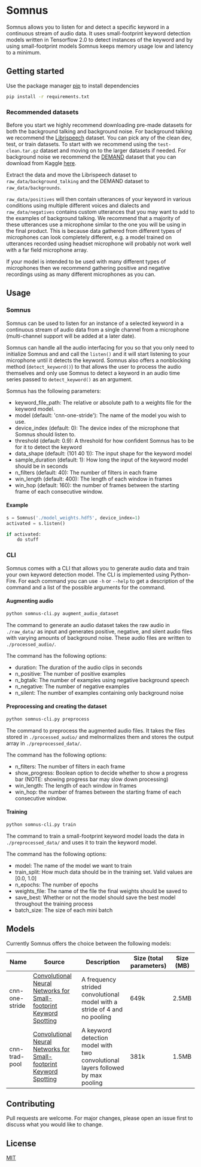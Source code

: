 # Somnus

Somnus allows you to listen for and detect a specific keyword in a continuous stream of audio data. It uses small-footprint keyword detection models written in Tensorflow 2.0 to detect instances of the keyword and by using small-footprint models Somnus keeps memory usage low and latency to a minimum.

## Getting started

Use the package manager [pip](https://pip.pypa.io/en/stable/) to install dependencies

```bash
pip install -r requirements.txt
```

### Recommended datasets

Before you start we highly recommend downloading pre-made datasets for both the background talking and background noise. For background talking we recommend the [Librispeech](http://www.openslr.org/12/) dataset. You can pick any of the clean dev, test, or train datasets. To start with we recommend using the `test-clean.tar.gz` dataset and moving on to the larger datasets if needed. For background noise we recommend the [DEMAND](https://asa.scitation.org/doi/abs/10.1121/1.4799597) dataset that you can download from Kaggle [here](https://www.kaggle.com/aanhari/demand-dataset).

Extract the data and move the Librispeech dataset to `raw_data/background_talking` and the DEMAND dataset to `raw_data/backgrounds`.

`raw_data/positives` will then contain utterances of your keyword in various conditions using multiple different voices and dialects and `raw_data/negatives` contains custom utterances that you may want to add to the examples of background talking. We recommend that a majority of these utterances use a microphone similar to the one you will be using in the final product. This is because data gathered from different types of microphones can look completely different, e.g. a model trained on utterances recorded using headset microphone will probably not work well with a far field microphone array.

If your model is intended to be used with many different types of microphones then we recommend gathering positive and negative recordings using as many different microphones as you can.

## Usage

### Somnus

Somnus can be used to listen for an instance of a selected keyword in a continuous stream of audio data from a single channel from a microphone (multi-channel support will be added at a later date).

Somnus can handle all the audio interfacing for you so that you only need to initialize Somnus and and call the `listen()` and it will start listening to your microphone until it detects the keyword. Somnus also offers a nonblocking method (`detect_keyword()`) to that allows the user to process the audio themselves and only use Somnus to detect a keyword in an audio time series passed to `detect_keyword()` as an argument.

Somnus has the following parameters:

* keyword_file_path: The relative or absolute path to a weights file for the keyword model.
* model (default: 'cnn-one-stride'): The name of the model you wish to use.
* device_index (default: 0): The device index of the microphone that Somnus should listen to.
* threshold (default: 0.9): A threshold for how confident Somnus has to be for it to detect the keyword
* data_shape (default: (101 40 1)): The input shape for the keyword model
* sample_duration (default: 1): How long the input of the keyword model should be in seconds
* n_filters (default: 40): The number of filters in each frame
* win_length (default: 400): The length of each window in frames
* win_hop (default: 160): the number of frames between the starting frame of each consecutive window.

#### Example

```python
s = Somnus('./model_weights.hdf5', device_index=1)
activated = s.listen()

if activated:
	do stuff
```

### CLI

Somnus comes with a CLI that allows you to generate audio data and train your own keyword detection model. The CLI is implemented using Python-Fire. For each command you can use `-h` or `--help` to get a description of the command and a list of the possible arguments for the command.

#### Augmenting audio

```bash
python somnus-cli.py augment_audio_dataset
```

The command to generate an audio dataset takes the raw audio in `./raw_data/` as input and generates positive, negative, and silent audio files with varying amounts of background noise. These audio files are written to `./processed_audio/`.

The command has the following options: 

* duration: The duration of the audio clips in seconds
* n_positive: The number of positive examples
* n_bgtalk: The number of examples using negative background speech
* n_negative: The number of negative examples
* n_silent: The number of examples containing only background noise

#### Preprocessing and creating the dataset
```bash
python somnus-cli.py preprocess
```

The command to preprocess the augmented audio files. It takes the files stored in `./processed_audio/` and melnormalizes them and stores the output array in `./preprocessed_data/`.

The command has the following options: 

* n_filters: The number of filters in each frame
* show_progress: Boolean option to decide whether to show a progress bar (NOTE: showing progress bar may slow down processing)
* win_length: The length of each window in frames
* win_hop: the number of frames between the starting frame of each consecutive window.

#### Training

```bash
python somnus-cli.py train
```

The command to train a small-footprint keyword model loads the data in `./preprocessed_data/` and uses it to train the keyword model.

The command has the following options:

* model: The name of the model we want to train
* train_split: How much data should be in the training set. Valid values are [0.0, 1.0]
* n_epochs: The number of epochs
* weights_file: The name of the file the final weights should be saved to
* save_best: Whether or not the model should save the best model throughout the training process
* batch_size: The size of each mini batch

## Models

Currently Somnus offers the choice between the following models:

| Name           | Source                                                                                                                                                          | Description                                                                     | Size (total parameters) | Size (MB) |
|----------------|-----------------------------------------------------------------------------------------------------------------------------------------------------------------|---------------------------------------------------------------------------------|-------------------------|-----------|
| cnn-one-stride | [Convolutional Neural Networks for Small-footprint Keyword Spotting](https://static.googleusercontent.com/media/research.google.com/en//pubs/archive/43969.pdf) | A frequency strided convolutional model with a stride of 4 and no pooling       | 649k                    | 2.5MB     |
| cnn-trad-pool  | [Convolutional Neural Networks for Small-footprint Keyword Spotting](https://static.googleusercontent.com/media/research.google.com/en//pubs/archive/43969.pdf) | A keyword detection model with two convolutional layers followed by max pooling | 381k                    | 1.5MB     |

## Contributing
Pull requests are welcome. For major changes, please open an issue first to discuss what you would like to change.

## License
[MIT](https://choosealicense.com/licenses/mit/)


